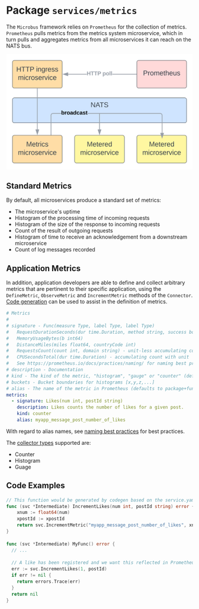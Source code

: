 # Package `services/metrics`

The `Microbus` framework relies on `Prometheus` for the collection of metrics. `Prometheus` pulls metrics from the metrics system microservice, which in turn pulls and aggregates metrics from all microservices it can reach on the NATS bus.

<img src="services-metrics-1.svg" width="600">

## Standard Metrics

By default, all microservices produce a standard set of metrics:

* The microservice's uptime
* Histogram of the processing time of incoming requests
* Histogram of the size of the response to incoming requests
* Count of the result of outgoing requests
* Histogram of time to receive an acknowledgement from a downstream microservice
* Count of log messages recorded

## Application Metrics

In addition, application developers are able to define and collect arbitrary metrics that are pertinent to their specific application, using the `DefineMetric`, `ObserveMetric` and `IncrementMetric` methods of the `Connector`. [Code generation](../tech/codegen.md) can be used to assist in the definition of metrics.

```yaml
# Metrics
#
# signature - Func(measure Type, label Type, label Type)
#   RequestDurationSeconds(dur time.Duration, method string, success bool)
#   MemoryUsageBytes(b int64)
#   DistanceMiles(miles float64, countryCode int)
#   RequestsCount(count int, domain string) - unit-less accumulating count
#   CPUSecondsTotal(dur time.Duration) - accumulating count with unit
#   See https://prometheus.io/docs/practices/naming/ for naming best practices
# description - Documentation
# kind - The kind of the metric, "histogram", "gauge" or "counter" (default)
# buckets - Bucket boundaries for histograms [x,y,z,...]
# alias - The name of the metric in Prometheus (defaults to package+function in snake_case)
metrics:
  - signature: Likes(num int, postId string)
    description: Likes counts the number of likes for a given post.
    kind: counter
    alias: myapp_message_post_number_of_likes
```

With regard to alias names, see [naming best practices](https://prometheus.io/docs/practices/naming/) for best practices.

The [collector types](https://prometheus.io/docs/concepts/metric_types/) supported are:

* Counter
* Histogram
* Guage

## Code Examples

```go
// This function would be generated by codegen based on the service.yaml example above. 
func (svc *Intermediate) IncrementLikes(num int, postId string) error {
	xnum := float64(num)
	xpostId := xpostId
	return svc.IncrementMetric("myapp_message_post_number_of_likes", xnum, xpostId)
}

func (svc *Intermediate) MyFunc() error {
  // ...

  // A like has been registered and we want this reflected in Prometheus.
  err := svc.IncrementLikes(1, postId)
  if err != nil {
    return errors.Trace(err)
  }
  return nil
}
```
